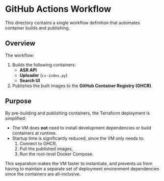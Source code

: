 # GitHub Actions Workflow

This directory contains a single workflow definition that automates container builds and publishing.

## Overview
The workflow:
1. Builds the following containers:
   - **ASR API**
   - **Uploader** (`cv-index.py`)
   - **Search UI**
2. Publishes the built images to the **GitHub Container Registry (GHCR)**.

## Purpose
By pre-building and publishing containers, the Terraform deployment is simplified:
- The VM does **not** need to install development dependencies or build containers at runtime.
- Startup time is significantly reduced, since the VM only needs to:
  1. Connect to GHCR,
  2. Pull the published images,
  3. Run the root-level Docker Compose.

This separation makes the VM faster to instantiate, and prevents us from having to maintain a separate set of deployment environment dependencies since the containers are all-inclusive.
